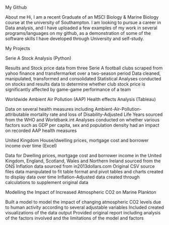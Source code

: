 My Github
 

About me
Hi, I am a recent Graduate of an MSCI Biology & Marine Biology course at the university of Southampton. I am looking to pursue a career in Data analysis, and I have uploaded a few examples of my work in several programs/languages on my github, as a demonstration of some of the software skills I have developed through University and self-study.

 

My Projects
 

Serie A Stock Analysis (Python)

Results and Stock price data from three Serie A football clubs scraped from yahoo finance and transfermarket over a two-season period
Data cleaned, manipulated, transformed and consolidated
Statistical Analyses conducted on stocks and results data to determine whether club stock price is significantly affected by game-game performance of a team
 

Worldwide Ambient Air Pollution (AAP) Health effects Analysis (Tableau)

Data on several health measures including Ambient-Air-Pollution-attributable mortality rate and loss of Disability-Adjusted Life Years sourced from the WHO and Worldbank.int
Analyses conducted on whether various factors such as GDP per capita, sex and population density had an impact on recorded AAP health measures
 

United Kingdom House/dwelling prices, mortgage cost and borrower income over time (Excel)

Data for Dwelling prices, mortgage cost and borrower income in the United Kingdom, England, Scotland, Wales and Northern Ireland sourced from the ONS
Inflation data sourced from in2013dollars.com
Original CSV source files data manipulated to fit table format and pivot tables and charts created to display data over time
Inflation-Adjusted data created through calculations to supplement original data



Modelling the Impact of Increased Atmospheric CO2 on Marine Plankton


Built a model to model the impact of changing atmospheric CO2 levels due to human activity according to several adjustable variables
Included created visualizations of the data output
Provided original report including analysis of the factors involved and the limitations of the model and factors




